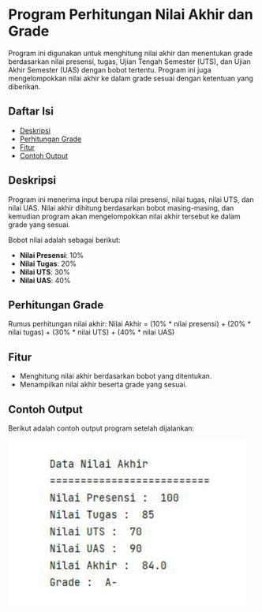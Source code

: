 # Program Perhitungan Nilai Akhir dan Grade

Program ini digunakan untuk menghitung nilai akhir dan menentukan grade berdasarkan nilai presensi, tugas, Ujian Tengah Semester (UTS), dan Ujian Akhir Semester (UAS) dengan bobot tertentu. Program ini juga mengelompokkan nilai akhir ke dalam grade sesuai dengan ketentuan yang diberikan.

## Daftar Isi
- [Deskripsi](#deskripsi)
- [Perhitungan Grade](#perhitungan-grade)
- [Fitur](#fitur)
- [Contoh Output](#contoh-output)
  

## Deskripsi

Program ini menerima input berupa nilai presensi, nilai tugas, nilai UTS, dan nilai UAS. Nilai akhir dihitung berdasarkan bobot masing-masing, dan kemudian program akan mengelompokkan nilai akhir tersebut ke dalam grade yang sesuai.

Bobot nilai adalah sebagai berikut:
- **Nilai Presensi**: 10%
- **Nilai Tugas**: 20%
- **Nilai UTS**: 30%
- **Nilai UAS**: 40%

## Perhitungan Grade
Rumus perhitungan nilai akhir:
Nilai Akhir = (10% * nilai presensi) + (20% * nilai tugas) + (30% * nilai UTS) + (40% * nilai UAS)


## Fitur

- Menghitung nilai akhir berdasarkan bobot yang ditentukan.
- Menampilkan nilai akhir beserta grade yang sesuai.

## Contoh Output
 Berikut adalah contoh output program setelah dijalankan:

![Contoh Output Program](output-ifelse.PNG "Contoh Output Program")




